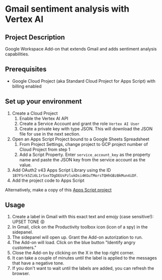 # Gmail sentiment analysis with Vertex AI

## Project Description

Google Workspace Add-on that extends Gmail and adds sentiment analysis capabilities.

## Prerequisites

* Google Cloud Project (aka Standard Cloud Project for Apps Script) with billing enabled

## Set up your environment

1. Create a Cloud Project
   1. Enable the Vertex AI API
   1. Create a Service Account and grant the role `Vertex AI User`
   1. Create a private key with type JSON. This will download the JSON file for use in the next section.
1. Open an Apps Script Project bound to a Google Sheets Spreadsheet
   1. From Project Settings, change project to GCP project number of Cloud Project from step 1
   1. Add a Script Property. Enter `service_account_key` as the property name and paste the JSON key from the service account as the value. 
1. Add OAuth2 v43 Apps Script Library using the ID `1B7FSrk5Zi6L1rSxxTDgDEUsPzlukDsi4KGuTMorsTQHhGBzBkMun4iDF`.
1. Add the project code to Apps Script

Alternatively, make a copy of this [Apps Script project](https://script.google.com/corp/home/projects/1Z2gfvr0oYn68ppDtQbv0qIuKKVWhvwOTr-gCE0GFKVjNk8NDlpfJAGAr)

## Usage

1. Create a label in Gmail with this exact text and emojy (case sensitive!): UPSET TONE 😡
1. In Gmail, click on the Productivity toolbox icon (icon of a spy) in the sidepanel.
1. The sidepanel will open up. Grant the Add-on autorization to run.
1. The Add-on will load. Click on the blue button "Identify angry customers."
1. Close the Add-on by clicking on the X in the top right corner.
1. It can take a couple of minutes until the label is applied to the messages that have a negative tone.
1. If you don't want to wait until the labels are added, you can refresh the browser.
